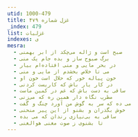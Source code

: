```yaml
---
utid: 1000-479
title: غزل شماره ۴۷۹
_index: 479
list: غزلیات
indexes: ی
mesra:
  - صبح است و ژاله می‌چکد از ابر بهمنی
  - برگ صبوح ساز و بده جام یک منی
  - در بحر مایی و منی افتاده‌ام بیار
  - می تا خلاص بخشدم از مایی و منی
  - خون پیاله خور که حلال است خون او
  - در کار یار باش که کاریست کردنی
  - ساقی به دست باش که غم در کمین ماست
  - مطرب نگاه دار همین ره که می‌زنی
  - می ده که سر به گوش من آورد چنگ و گفت
  - خوش بگذران و بشنو از این پیر منحنی
  - ساقی به بی‌نیازی رندان که می بده
  - تا بشنوی ز صوت مغنی هوالغنی
---
```

